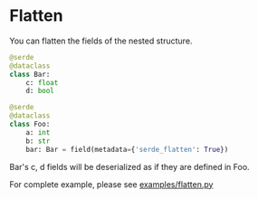 # Flatten

You can flatten the fields of the nested structure.

```python
@serde
@dataclass
class Bar:
    c: float
    d: bool

@serde
@dataclass
class Foo:
    a: int
    b: str
    bar: Bar = field(metadata={'serde_flatten': True})
```

Bar's c, d fields will be deserialized as if they are defined in Foo.

For complete example, please see [examples/flatten.py](https://github.com/yukinarit/pyserde/blob/master/examples/flatten.py)
